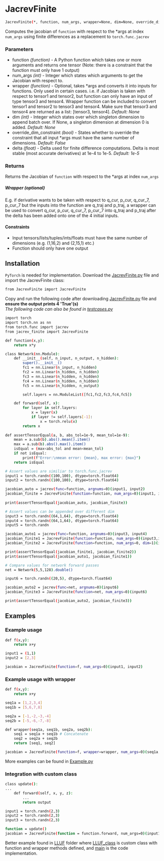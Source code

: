 # JacrevFinite
```bash
JacrevFinite(*, function, num_args, wrapper=None, dim=None, override_dim_constraint=False, delta=1e-5)(*args)
```
Computes the jacobian of `function` with respect to the *args at index `num_args` using finite differences as a replacement to `torch.func.jacrev`

### Parameters
- function *(function)* - A Python function which takes one or more arguments and returns one tensor (Note: there is a constraint that the function must only have 1 output)
- num_args *(int)* - Integer which states which arguments to get the Jacobian with respect to.
- wrapper *(function)* - Optional, takes *args and converts it into inputs for functions. Only used in certain cases. i.e. if Jacobian is taken with respect to tensor1 and tensor2, but function can only have an input of type tensor3 and tensor4. Wrapper function can be included to convert tensor1 and tensor2 to tensor3 and tensor4. Make sure that tensor3 and tensor4 are returned as a list: [tensor3, tensor4]. *Default: None*
- dim *(int)* - Integer which states over which singleton dimension to append batch over. If None, a singleton dimension at dimension 0 is added. *Default: None*
- override_dim_constraint *(bool)* - States whether to override the constraint that all input *args must have the same number of dimensions. *Default: False*
- delta *(float)* - Delta used for finite difference computations. Delta is most stable (most accurate derivatives) at 1e-4 to 1e-5. *Default: 1e-5*
### Returns
  Returns the Jacobian of `function` with respect to the *args at index `num_args`
  
##### Wrapper (optional)
  E.g. if derivative wants to be taken with respect to q_cur, p_cur, q_cur_7, p_cur_7 but the inputs into the function are q_traj and p_traj, a wrapper can be used to convert q_cur, p_cur, q_cur_7, p_cur_7 into q_traj and p_traj after the delta has been added onto one of the 4 initial inputs.
#### Constraints
- Input tensors/lists/tuples/ints/floats must have the same number of dimensions (e.g. (1,16,2) and (2,15,1) etc.)
- Function should only have one output

## Installation
`PyTorch` is needed for implementation.
Download the [JacrevFinite.py](https://github.com/schrodingerslemur/jacrev_finite/blob/main/JacrevFinite.py) file and import the JacrevFinite class:
```bash
from JacrevFinite import JacrevFinite
```
Copy and run the following code after downloading [JacrevFinite.py](https://github.com/schrodingerslemur/jacrev_finite/blob/main/JacrevFinite.py) file and **ensure the output prints 4 'True'(s)**
<br>*The following code can also be found in [testcases.py](https://github.com/schrodingerslemur/jacrev_finite/edit/main/testcases.py)*
```bash
import torch
import torch.nn as nn
from torch.func import jacrev
from jacrev_finite import JacrevFinite

def function(x,y):
    return x*y

class Network(nn.Module):
    def __init__(self, n_input, n_output, n_hidden):
        super().__init__()
        fc1 = nn.Linear(n_input, n_hidden)
        fc2 = nn.Linear(n_hidden, n_hidden)
        fc3 = nn.Linear(n_hidden, n_hidden)
        fc4 = nn.Linear(n_hidden, n_hidden)
        fc5 = nn.Linear(n_hidden, n_output)

        self.layers = nn.ModuleList([fc1,fc2,fc3,fc4,fc5])

    def forward(self, x):
        for layer in self.layers:
            x = layer(x)
            if layer != self.layers[-1]:
                x = torch.relu(x)
        return x 
    
def assertTensorEqual(a, b, abs_tol=1e-9, mean_tol=1e-9):
    mean = a.sub(b).abs().mean().item()
    max = a.sub(b).abs().max().item()
    isEqual = (max<abs_tol and mean<mean_tol)
    if not isEqual:
        print(f"Error:\nmean error: {mean}, max error: {max}")
    return isEqual

# Assert values are similiar to torch.func.jacrev
input1 = torch.randn((100,100), dtype=torch.float64)
input2 = torch.randn((100,100), dtype=torch.float64)

jacobian_auto = jacrev(func=function, argnums=0)(input1, input2)
jacobian_finite = JacrevFinite(function=function, num_args=0)(input1, input2)
    
print(assertTensorEqual(jacobian_auto, jacobian_finite))

# Assert values can be appended over different dim
input3 = torch.randn((64,1,64), dtype=torch.float64)
input4 = torch.randn((64,1,64), dtype=torch.float64)
input5 = torch.randn

jacobian_auto1 = jacrev(func=function, argnums=0)(input3, input4)
jacobian_finite1 = JacrevFinite(function=function, num_args=0)(input3,input4)
jacobian_finite2 = JacrevFinite(function=function, num_args=0, dim=1)(input3, input4)

print(assertTensorEqual(jacobian_finite1, jacobian_finite2))
print(assertTensorEqual(jacobian_auto1, jacobian_finite1))

# Compare values for network forward passes
net = Network(5,5,128).double()

input6 = torch.randn((20,5), dtype=torch.float64)

jacobian_auto2 = jacrev(func=net, argnums=0)(input6)
jacobian_finite3 = JacrevFinite(function=net, num_args=0)(input6)

print(assertTensorEqual(jacobian_auto2, jacobian_finite3))
```

## Examples
### Example usage
```bash
def f(x,y):
    return x+y

input1 = (1,1)
input2 = [2,3]

jacobian = JacrevFinite(function=f, num_args=0)(input1, input2)
```

### Example usage with wrapper
```bash
def f(x,y):
    return x+y

seq1a = [1,2,3,4]
seq1b = [5,6,7,8]

seq2a = [-1,-2,-3,-4]
seq2b = [-5,-6,-7,-8]

def wrapper(seq1a, seq1b, seq2a, seq2b):
    seq1 = seq1a + seq1b # Concatenate
    seq2 = seq2a + seq2b
    return [seq1, seq2]

jacobian = JacrevFinite(function=f, wrapper=wrapper, num_args=0)(seq1a, seq1b, seq2a, seq2b)
```
More examples can be found in [Example.py](https://github.com/schrodingerslemur/jacrev_finite/blob/main/Example.py)

### Integration with custom class
```bash
class update():
...
    def forward(self, x, y, z):
        ...
        return output

input1 = torch.randn(2,3)
input2 = torch.randn(2,3)
input3 = torch.randn(2,3)

function = update()
jacobian = JacrevFinite(function = function.forward, num_args=0)(input1, input2, input3)
```
Better example found in [LLUF](https://github.com/schrodingerslemur/jacrev_finite/tree/main/EXAMPLE_LLUF) folder where [LLUF_class](https://github.com/schrodingerslemur/jacrev_finite/tree/main/EXAMPLE_LLUF/LLUF_class.py) is custom class with function and wrapper methods defined, and [main](https://github.com/schrodingerslemur/jacrev_finite/tree/main/EXAMPLE_LLUF/main.py) is the code implementation. 

